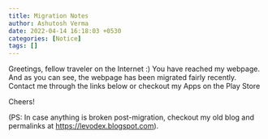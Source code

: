 ```yaml
---
title: Migration Notes
author: Ashutosh Verma
date: 2022-04-14 16:18:03 +0530
categories: [Notice]
tags: []
---
```


Greetings, fellow traveler on the Internet :)
You have reached my webpage. And as you can see, the webpage has been migrated fairly recently.
Contact me through the links below or checkout my Apps on the Play Store
  
Cheers!

(PS: In case anything is broken post-migration, checkout my old blog and permalinks at https://levodex.blogspot.com).
